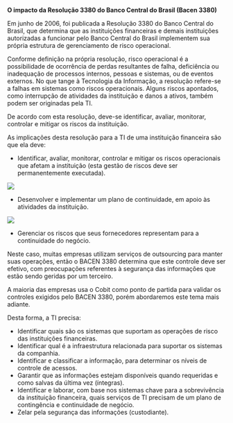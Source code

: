 **O impacto da Resolução 3380 do Banco Central do Brasil (Bacen 3380)**

Em junho de 2006, foi publicada a Resolução 3380 do Banco Central do Brasil, que determina que as instituições financeiras e demais instituições autorizadas a funcionar pelo Banco Central do Brasil implementem sua própria estrutura de gerenciamento de risco operacional.

Conforme definição na própria resolução, risco operacional é a possibilidade de ocorrência de perdas resultantes de falha, deficiência ou inadequação de processos internos, pessoas e sistemas, ou de eventos externos. No que tange à Tecnologia da Informação, a resolução refere-se a falhas em sistemas como riscos operacionais. Alguns riscos apontados, como interrupção de atividades da instituição e danos a ativos, também podem ser originadas pela TI.

De acordo com esta resolução, deve-se identificar, avaliar, monitorar, controlar e mitigar os riscos da instituição.

As implicações desta resolução para a TI de uma instituição financeira são que ela deve:

- Identificar, avaliar, monitorar, controlar e mitigar os riscos operacionais que afetam a instituição (esta gestão de riscos deve ser permanentemente executada).

[![](https://img.uninove.br/static/0/0/0/0/0/0/0/1/5/5/3/155331/a05i01_gti80_100.jpg)](https://img.uninove.br/static/0/0/0/0/0/0/0/1/5/5/3/155331/a05i01_gti80_100.jpg)

- Desenvolver e implementar um plano de continuidade, em apoio às atividades da instituição.

[![](https://img.uninove.br/static/0/0/0/0/0/0/0/1/5/5/3/155332/a05i02_gti80_100.jpg)](https://img.uninove.br/static/0/0/0/0/0/0/0/1/5/5/3/155332/a05i02_gti80_100.jpg)

- Gerenciar os riscos que seus fornecedores representam para a continuidade do negócio.

Neste caso, muitas empresas utilizam serviços de outsourcing para manter suas operações, então o BACEN 3380 determina que este controle deve ser efetivo, com preocupações referentes à segurança das informações que estão sendo geridas por um terceiro.

A maioria das empresas usa o Cobit como ponto de partida para validar os controles exigidos pelo BACEN 3380, porém abordaremos este tema mais adiante.

Desta forma, a TI precisa:

- Identificar quais são os sistemas que suportam as operações de risco das instituições financeiras.
- Identificar qual é a infraestrutura relacionada para suportar os sistemas da companhia.
- Identificar e classificar a informação, para determinar os níveis de controle de acessos.
- Garantir que as informações estejam disponíveis quando requeridas e como salvas da última vez (íntegras).
- Identificar e laborar, com base nos sistemas chave para a sobrevivência da instituição financeira, quais serviços de TI precisam de um plano de contingência e continuidade de negócio.
- Zelar pela segurança das informações (custodiante).
